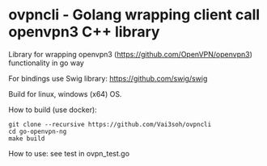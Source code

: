 # ovpncli - Golang wrapping client call openvpn3 C++ library

Library for wrapping openvpn3 (https://github.com/OpenVPN/openvpn3) functionality in go way

For bindings use Swig library: https://github.com/swig/swig

Build for linux, windows (x64) OS.

How to build (use docker):
```
git clone --recursive https://github.com/Vai3soh/ovpncli
cd go-openvpn-ng
make build 
```
How to use:
    see test in ovpn_test.go
